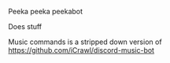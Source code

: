 Peeka peeka peekabot

Does stuff

Music commands is a stripped down version of https://github.com/iCrawl/discord-music-bot

